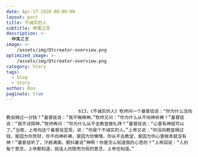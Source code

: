 ```yaml
---
date: Apr-17-2020 00:00:00
layout: post
title: 不诚实的人
subtitle: 神寓之言
description: >-
  神寓之言
image: >-
    /assets/img/Qtcreator-overview.png
optimized_image: >-
    /assets/img/Qtcreator-overview.png
category: Story
tags:
  - blog
  - Story
author: Ron
paginate: true
---
```


							　　613，《不诚实的人》牧师问一个基督徒说：“你为什么没向教会捐过一分钱？”基督徒说：“我不贿赂神。”牧师又问：“你为什么从不向神祈祷？”基督徒说：“我不试探神。”牧师再问：“你为什么从不去教堂做礼拜？”基督徒说：“心里有神就可以了。”当夜，上帝向这个基督徒显现，说：“你是个不诚实的人。”上帝又说：“你没向教堂捐过钱，是因为你贪财，你不向神祈祷，是因为你懒惰，你从不去教堂，是因为你心里根本就没有神！”基督徒听了，汗颜满面，颤抖着说“神啊！你是怎么知道我的心思的？”上帝回说：“人的每个意念，上帝都知道，就连人的隐而为现的意念，上帝也知道。”
							
							
						